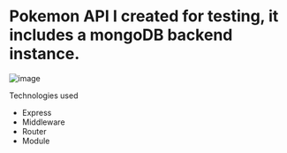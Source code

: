 <h1>Pokemon API I created for testing, it includes a mongoDB backend instance.</h1>

![image](https://user-images.githubusercontent.com/77651757/151088533-e173bf11-6f5d-4d4d-9070-56cafece6acb.png)

Technologies used
* Express
* Middleware
* Router
* Module
